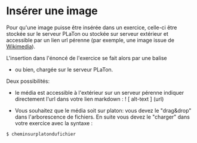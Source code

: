 # Insérer une image

Pour qu'une image puisse être insérée dans un exercice, celle-ci être stockée sur le serveur PLaTon ou stockée sur serveur extérieur et accessible par un lien url pérenne (par exemple, une image issue de [Wikimedia](https://commons.wikimedia.org)).

L'insertion dans l'énoncé de l'exercice se fait alors par une balise 
* ou bien, chargée sur le serveur PLaTon.



Deux possibilités:
- le média est accessible à l'extérieur sur un serveur pérenne indiquer directement l'url dans votre lien markdown 
: ! [ alt-text ] (url)

- Vous souhaitez que le média soit sur platon: vous devez le "drag&drop" dans l'arborescence de fichiers. 
En suite vous devez le "charger" dans votre exercice avec la syntaxe :

~~~
$ cheminsurplatondufichier
~~~
